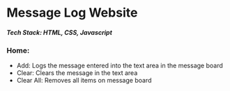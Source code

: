 # Message Log Website
#### *Tech Stack: HTML, CSS, Javascript*
### Home:
- Add: Logs the message entered into the text area in the message board
- Clear: Clears the message in the text area
- Clear All: Removes all items on message board
